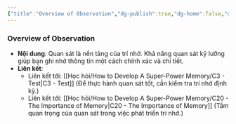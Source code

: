 ```yaml
---
{"title":"Overview of Observation","dg-publish":true,"dg-home":false,"date":"2024-08-31","tags":["#book","#memory","#How_to_Develop_A_Super_Power_Memory"],"Chương":"Chương1","permalink":"/hoc-hoi/how-to-develop-a-super-power-memory/overview-of-observation/","dgPassFrontmatter":true,"noteIcon":"","updated":"2025-01-14T22:10:59.290+07:00"}
---
```


### Overview of Observation

- **Nội dung**: Quan sát là nền tảng của trí nhớ. Khả năng quan sát kỹ lưỡng giúp bạn ghi nhớ thông tin một cách chính xác và chi tiết.
- **Liên kết**:
    - Liên kết tới: [[Học hỏi/How to Develop A Super-Power Memory/C3 - Test\|C3 - Test]] (Để thực hành quan sát tốt, cần kiểm tra trí nhớ định kỳ.)
    - Liên kết tới: [[Học hỏi/How to Develop A Super-Power Memory/C20 - The Importance of Memory\|C20 - The Importance of Memory]] (Tầm quan trọng của quan sát trong việc phát triển trí nhớ.)